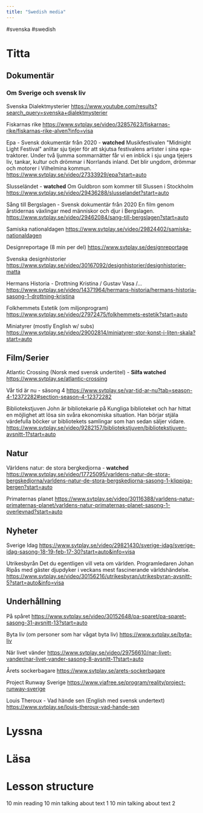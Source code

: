 ```yaml
---
title: "Swedish media"
---
```


#svenska #swedish

# Titta
## Dokumentär
### Om Sverige och svensk liv


Svenska Dialektmysterier
https://www.youtube.com/results?search_query=svenska+dialektmysterier

Fiskarnas rike
https://www.svtplay.se/video/32857623/fiskarnas-rike/fiskarnas-rike-alven?info=visa




Epa - Svensk dokumentär från 2020 - **watched**
Musikfestivalen "Midnight Light Festival" anlitar sju tjejer för att skjutsa festivalens artister i sina epa-traktorer. Under två ljumma sommarnätter får vi en inblick i sju unga tjejers liv, tankar, kultur och drömmar i Norrlands inland. Det blir ungdom, drömmar och motorer i Vilhelmina kommun.
https://www.svtplay.se/video/27333929/epa?start=auto

Slusseländet - **watched**
Om Guldbron som kommer till Slussen i Stockholm
https://www.svtplay.se/video/29436288/slusselandet?start=auto


Sång till Bergslagen - Svensk dokumentär från 2020
En film genom årstidernas växlingar med människor och djur i Bergslagen.
https://www.svtplay.se/video/29462084/sang-till-bergslagen?start=auto

Samiska nationaldagen
https://www.svtplay.se/video/29824402/samiska-nationaldagen

Designreportage (8 min per del)
https://www.svtplay.se/designreportage

Svenska designhistorier
https://www.svtplay.se/video/30167092/designhistorier/designhistorier-matta

Hermans Historia - Drottning Kristina / Gustav Vasa /...
https://www.svtplay.se/video/14371964/hermans-historia/hermans-historia-sasong-1-drottning-kristina

Folkhemmets Estetik (om miljonprogram)
https://www.svtplay.se/video/27972475/folkhemmets-estetik?start=auto

Miniatyrer (mostly English w/ subs)
https://www.svtplay.se/video/29002814/miniatyrer-stor-konst-i-liten-skala?start=auto




## Film/Serier

Atlantic Crossing (Norsk med svensk undertitel) - **Silfa watched**
https://www.svtplay.se/atlantic-crossing

Vår tid är nu - säsong 4
https://www.svtplay.se/var-tid-ar-nu?tab=season-4-12372282#section-season-4-12372282

Bibliotekstjuven
John är bibliotekarie på Kungliga biblioteket och har hittat en möjlighet att lösa sin svåra ekonomiska situation. Han börjar stjäla värdefulla böcker ur bibliotekets samlingar som han sedan säljer vidare.
https://www.svtplay.se/video/9282157/bibliotekstjuven/bibliotekstjuven-avsnitt-1?start=auto


## Natur
Världens natur: de stora bergkedjorna - **watched**
https://www.svtplay.se/video/17725095/varldens-natur-de-stora-bergskedjorna/varldens-natur-de-stora-bergskedjorna-sasong-1-klippiga-bergen?start=auto

Primaternas planet
https://www.svtplay.se/video/30116388/varldens-natur-primaternas-planet/varldens-natur-primaternas-planet-sasong-1-overlevnad?start=auto

## Nyheter

Sverige Idag
https://www.svtplay.se/video/29821430/sverige-idag/sverige-idag-sasong-18-19-feb-17-30?start=auto&info=visa


Utrikesbyrån 
Det du egentligen vill veta om världen. Programledaren Johan Ripås med gäster djupdyker i veckans mest fascinerande världshändelse.
https://www.svtplay.se/video/30156216/utrikesbyran/utrikesbyran-avsnitt-5?start=auto&info=visa


## Underhållning
På spåret
https://www.svtplay.se/video/30152648/pa-sparet/pa-sparet-sasong-31-avsnitt-13?start=auto

Byta liv (om personer som har vågat byta liv)
https://www.svtplay.se/byta-liv

När livet vänder
https://www.svtplay.se/video/29756610/nar-livet-vander/nar-livet-vander-sasong-8-avsnitt-1?start=auto

Årets sockerbagare
https://www.svtplay.se/arets-sockerbagare

Project Runway Sverige
https://www.viafree.se/program/reality/project-runway-sverige

Louis Theroux - Vad hände sen (English med svensk undertext)
https://www.svtplay.se/louis-theroux-vad-hande-sen




# Lyssna


# Läsa



# Lesson structure
10 min reading 
10 min talking about text 1
10 min talking about text 2